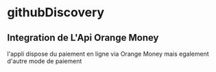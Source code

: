# githubDiscovery
## Integration de L'Api Orange Money 
 l'appli dispose du paiement en ligne via Orange Money mais egalement d'autre mode de paiement
